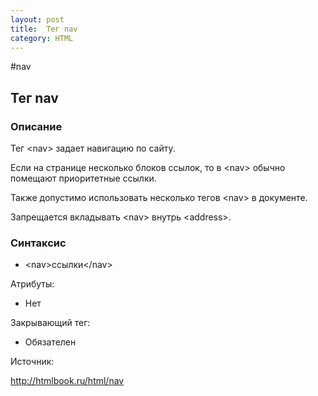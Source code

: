 ```yaml
---
layout: post
title:  Тег nav
category: HTML
---
```


#nav

## Тег nav

### Описание

Тег \<nav> задает навигацию по сайту. 

Если на странице несколько блоков ссылок, то в \<nav> обычно помещают приоритетные ссылки. 

Также допустимо использовать несколько тегов \<nav> в документе. 

Запрещается вкладывать \<nav> внутрь \<address>.

### Синтаксис

- \<nav>ссылки\</nav>
	
Атрибуты:

 - Нет

Закрывающий тег:

 - Обязателен


Источник:

 <http://htmlbook.ru/html/nav> 
